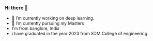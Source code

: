 ### Hi there 👋

<!--
**Umesh666/Umesh666** is a ✨ _special_ ✨ repository because its `README.md` (this file) appears on your GitHub profile.

Here are some ideas to get you started:
-->

- 🔭 I’m currently working on deep learning.
- 🌱 I’m currently pursuing my Masters
- I'm from banglore, India
- i have graduated in the year 2023 from SDM College of engineering.
